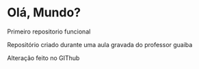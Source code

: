 # Olá, Mundo?
 Primeiro repositorio funcional 

Repositório criado durante uma aula gravada do professor guaiba

Alteração feito no GIThub

